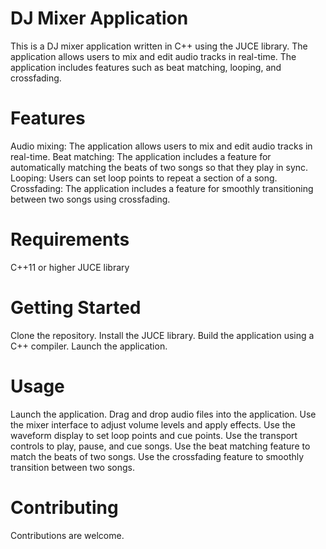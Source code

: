 # DJ Mixer Application
This is a DJ mixer application written in C++ using the JUCE library. The application allows users to mix and edit audio tracks in real-time. The application includes features such as beat matching, looping, and crossfading.

# Features
Audio mixing: The application allows users to mix and edit audio tracks in real-time.
Beat matching: The application includes a feature for automatically matching the beats of two songs so that they play in sync.
Looping: Users can set loop points to repeat a section of a song.
Crossfading: The application includes a feature for smoothly transitioning between two songs using crossfading.
# Requirements
C++11 or higher
JUCE library
# Getting Started
Clone the repository.
Install the JUCE library.
Build the application using a C++ compiler.
Launch the application.
# Usage
Launch the application.
Drag and drop audio files into the application.
Use the mixer interface to adjust volume levels and apply effects.
Use the waveform display to set loop points and cue points.
Use the transport controls to play, pause, and cue songs.
Use the beat matching feature to match the beats of two songs.
Use the crossfading feature to smoothly transition between two songs.
# Contributing
Contributions are welcome. 
